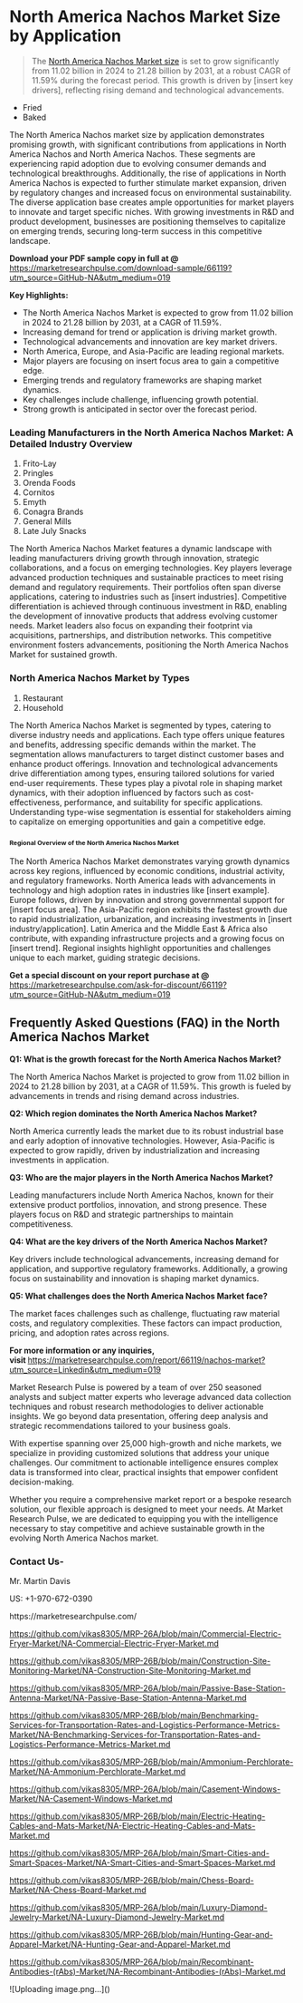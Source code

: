 <h1>North America Nachos Market&nbsp;Size by Application</h1><blockquote><p>The <a href="https://marketresearchpulse.com/download-sample/66119?utm_source=GitHub-NA&amp;utm_medium=019">North America Nachos Market size</a> is set to grow significantly from 11.02 billion in 2024 to 21.28 billion by 2031, at a robust CAGR of 11.59% during the forecast period. This growth is driven by [insert key drivers], reflecting rising demand and technological advancements.</p></blockquote><ul><li>Fried <li> Baked</li></ul><p>The North America Nachos market size by application demonstrates promising growth, with significant contributions from applications in North America Nachos and North America Nachos. These segments are experiencing rapid adoption due to evolving consumer demands and technological breakthroughs. Additionally, the rise of applications in North America Nachos is expected to further stimulate market expansion, driven by regulatory changes and increased focus on environmental sustainability. The diverse application base creates ample opportunities for market players to innovate and target specific niches. With growing investments in R&D and product development, businesses are positioning themselves to capitalize on emerging trends, securing long-term success in this competitive landscape.</p><p><strong>Download your PDF sample copy in full at @ </strong><a href="https://marketresearchpulse.com/download-sample/66119?utm_source=GitHub-NA&amp;utm_medium=019">https://marketresearchpulse.com/download-sample/66119?utm_source=GitHub-NA&amp;utm_medium=019</a></p><p><strong>Key Highlights: </strong></p><ul><li>The North America Nachos Market is expected to grow from 11.02 billion in 2024 to 21.28 billion by 2031, at a CAGR of 11.59%.</li><li>Increasing demand for trend or application is driving market growth.</li><li>Technological advancements and innovation are key market drivers.</li><li>North America, Europe, and Asia-Pacific are leading regional markets.</li><li>Major players are focusing on insert focus area to gain a competitive edge.</li><li>Emerging trends and regulatory frameworks are shaping market dynamics.</li><li>Key challenges include challenge, influencing growth potential.</li><li>Strong growth is anticipated in sector over the forecast period.</li></ul><h3>Leading Manufacturers in the North America Nachos Market: A Detailed Industry Overview</h3><ol><li>Frito-Lay</li><li>Pringles</li><li>Orenda Foods</li><li>Cornitos</li><li>Emyth</li><li>Conagra Brands</li><li>General Mills</li><li>Late July Snacks</li></ol><div class="flex max-w-full flex-col flex-grow"><div class="min-h-8 text-message flex w-full flex-col items-end gap-2 whitespace-normal break-words [.text-message+&amp;]:mt-5" dir="auto" data-message-author-role="assistant" data-message-id="fd8432e4-4910-450d-b182-61b7bfb0a01f" data-message-model-slug="gpt-4o"><div class="flex w-full flex-col gap-1 empty:hidden first:pt-[3px]"><div class="markdown prose w-full break-words dark:prose-invert light"><p>The North America Nachos Market features a dynamic landscape with leading manufacturers driving growth through innovation, strategic collaborations, and a focus on emerging technologies. Key players leverage advanced production techniques and sustainable practices to meet rising demand and regulatory requirements. Their portfolios often span diverse applications, catering to industries such as [insert industries]. Competitive differentiation is achieved through continuous investment in R&amp;D, enabling the development of innovative products that address evolving customer needs. Market leaders also focus on expanding their footprint via acquisitions, partnerships, and distribution networks. This competitive environment fosters advancements, positioning the North America Nachos Market for sustained growth.</p></div></div></div></div><h3>North America Nachos Market by Types</h3><ol><li>Restaurant <li> Household</li></ol><div class="flex max-w-full flex-col flex-grow"><div class="min-h-8 text-message flex w-full flex-col items-end gap-2 whitespace-normal break-words [.text-message+&amp;]:mt-5" dir="auto" data-message-author-role="assistant" data-message-id="084470be-0bb7-4664-bddf-5156b4f41249" data-message-model-slug="gpt-4o-mini"><div class="flex w-full flex-col gap-1 empty:hidden first:pt-[3px]"><div class="markdown prose w-full break-words dark:prose-invert light"><p>The North America Nachos Market is segmented by types, catering to diverse industry needs and applications. Each type offers unique features and benefits, addressing specific demands within the market. The segmentation allows manufacturers to target distinct customer bases and enhance product offerings. Innovation and technological advancements drive differentiation among types, ensuring tailored solutions for varied end-user requirements. These types play a pivotal role in shaping market dynamics, with their adoption influenced by factors such as cost-effectiveness, performance, and suitability for specific applications. Understanding type-wise segmentation is essential for stakeholders aiming to capitalize on emerging opportunities and gain a competitive edge.</p></div></div></div></div><h3><span style="font-size: 11px;">Regional Overview of the North America Nachos Market</span></h3><div class="flex max-w-full flex-col flex-grow"><div class="min-h-8 text-message flex w-full flex-col items-end gap-2 whitespace-normal break-words [.text-message+&amp;]:mt-5" dir="auto" data-message-author-role="assistant" data-message-id="e9038762-ce64-4e30-91c9-9bd413514231" data-message-model-slug="gpt-4o-mini"><div class="flex w-full flex-col gap-1 empty:hidden first:pt-[3px]"><div class="markdown prose w-full break-words dark:prose-invert light"><p>The North America Nachos Market demonstrates varying growth dynamics across key regions, influenced by economic conditions, industrial activity, and regulatory frameworks. North America leads with advancements in technology and high adoption rates in industries like [insert example]. Europe follows, driven by innovation and strong governmental support for [insert focus area]. The Asia-Pacific region exhibits the fastest growth due to rapid industrialization, urbanization, and increasing investments in [insert industry/application]. Latin America and the Middle East &amp; Africa also contribute, with expanding infrastructure projects and a growing focus on [insert trend]. Regional insights highlight opportunities and challenges unique to each market, guiding strategic decisions.</p></div></div></div></div><p><strong>Get a special discount on your report purchase at @ </strong><a href="https://marketresearchpulse.com/ask-for-discount/66119?utm_source=GitHub-NA&amp;utm_medium=019">https://marketresearchpulse.com/ask-for-discount/66119?utm_source=GitHub-NA&amp;utm_medium=019</a></p><h2>Frequently Asked Questions (FAQ) in the North America Nachos Market</h2><p><strong>Q1: What is the growth forecast for the North America Nachos Market?</strong></p><p>The North America Nachos Market is projected to grow from 11.02 billion in 2024 to 21.28 billion by 2031, at a CAGR of 11.59%. This growth is fueled by advancements in trends and rising demand across industries.</p><p><strong>Q2: Which region dominates the North America Nachos Market?</strong></p><p>North America currently leads the market due to its robust industrial base and early adoption of innovative technologies. However, Asia-Pacific is expected to grow rapidly, driven by industrialization and increasing investments in application.</p><p><strong>Q3: Who are the major players in the North America Nachos Market?</strong></p><p>Leading manufacturers include North America Nachos, known for their extensive product portfolios, innovation, and strong presence. These players focus on R&amp;D and strategic partnerships to maintain competitiveness.</p><p><strong>Q4: What are the key drivers of the North America Nachos Market?</strong></p><p>Key drivers include technological advancements, increasing demand for application, and supportive regulatory frameworks. Additionally, a growing focus on sustainability and innovation is shaping market dynamics.</p><p><strong>Q5: What challenges does the North America Nachos Market face?</strong></p><p>The market faces challenges such as challenge, fluctuating raw material costs, and regulatory complexities. These factors can impact production, pricing, and adoption rates across regions.</p><p><strong>For more information or any inquiries, visit&nbsp;</strong><a href="https://marketresearchpulse.com/report/66119/nachos-market?utm_source=Linkedin&utm_medium=019">https://marketresearchpulse.com/report/66119/nachos-market?utm_source=Linkedin&utm_medium=019</a></p><p>Market Research Pulse is powered by a team of over 250 seasoned analysts and subject matter experts who leverage advanced data collection techniques and robust research methodologies to deliver actionable insights. We go beyond data presentation, offering deep analysis and strategic recommendations tailored to your business goals.</p><p>With expertise spanning over 25,000 high-growth and niche markets, we specialize in providing customized solutions that address your unique challenges. Our commitment to actionable intelligence ensures complex data is transformed into clear, practical insights that empower confident decision-making.</p><p>Whether you require a comprehensive market report or a bespoke research solution, our flexible approach is designed to meet your needs. At Market Research Pulse, we are dedicated to equipping you with the intelligence necessary to stay competitive and achieve sustainable growth in the evolving North America Nachos market.</p><h3><strong>Contact Us-</strong></h3><p>Mr. Martin Davis</p><p>US: +1-970-672-0390</p><p>https://marketresearchpulse.com/</p><p><a href="https://github.com/vikas8305/MRP-26A/blob/main/Commercial-Electric-Fryer-Market/NA-Commercial-Electric-Fryer-Market.md">https://github.com/vikas8305/MRP-26A/blob/main/Commercial-Electric-Fryer-Market/NA-Commercial-Electric-Fryer-Market.md</a></p><p><a href="https://github.com/vikas8305/MRP-26B/blob/main/Construction-Site-Monitoring-Market/NA-Construction-Site-Monitoring-Market.md">https://github.com/vikas8305/MRP-26B/blob/main/Construction-Site-Monitoring-Market/NA-Construction-Site-Monitoring-Market.md</a></p><p><a href="https://github.com/vikas8305/MRP-26A/blob/main/Passive-Base-Station-Antenna-Market/NA-Passive-Base-Station-Antenna-Market.md">https://github.com/vikas8305/MRP-26A/blob/main/Passive-Base-Station-Antenna-Market/NA-Passive-Base-Station-Antenna-Market.md</a></p><p><a href="https://github.com/vikas8305/MRP-26B/blob/main/Benchmarking-Services-for-Transportation-Rates-and-Logistics-Performance-Metrics-Market/NA-Benchmarking-Services-for-Transportation-Rates-and-Logistics-Performance-Metrics-Market.md">https://github.com/vikas8305/MRP-26B/blob/main/Benchmarking-Services-for-Transportation-Rates-and-Logistics-Performance-Metrics-Market/NA-Benchmarking-Services-for-Transportation-Rates-and-Logistics-Performance-Metrics-Market.md</a></p><p><a href="https://github.com/vikas8305/MRP-26B/blob/main/Ammonium-Perchlorate-Market/NA-Ammonium-Perchlorate-Market.md">https://github.com/vikas8305/MRP-26B/blob/main/Ammonium-Perchlorate-Market/NA-Ammonium-Perchlorate-Market.md</a></p><p><a href="https://github.com/vikas8305/MRP-26A/blob/main/Casement-Windows-Market/NA-Casement-Windows-Market.md">https://github.com/vikas8305/MRP-26A/blob/main/Casement-Windows-Market/NA-Casement-Windows-Market.md</a></p><p><a href="https://github.com/vikas8305/MRP-26B/blob/main/Electric-Heating-Cables-and-Mats-Market/NA-Electric-Heating-Cables-and-Mats-Market.md">https://github.com/vikas8305/MRP-26B/blob/main/Electric-Heating-Cables-and-Mats-Market/NA-Electric-Heating-Cables-and-Mats-Market.md</a></p><p><a href="https://github.com/vikas8305/MRP-26A/blob/main/Smart-Cities-and-Smart-Spaces-Market/NA-Smart-Cities-and-Smart-Spaces-Market.md">https://github.com/vikas8305/MRP-26A/blob/main/Smart-Cities-and-Smart-Spaces-Market/NA-Smart-Cities-and-Smart-Spaces-Market.md</a></p><p><a href="https://github.com/vikas8305/MRP-26B/blob/main/Chess-Board-Market/NA-Chess-Board-Market.md">https://github.com/vikas8305/MRP-26B/blob/main/Chess-Board-Market/NA-Chess-Board-Market.md</a></p><p><a href="https://github.com/vikas8305/MRP-26A/blob/main/Luxury-Diamond-Jewelry-Market/NA-Luxury-Diamond-Jewelry-Market.md">https://github.com/vikas8305/MRP-26A/blob/main/Luxury-Diamond-Jewelry-Market/NA-Luxury-Diamond-Jewelry-Market.md</a></p><p><a href="https://github.com/vikas8305/MRP-26B/blob/main/Hunting-Gear-and-Apparel-Market/NA-Hunting-Gear-and-Apparel-Market.md">https://github.com/vikas8305/MRP-26B/blob/main/Hunting-Gear-and-Apparel-Market/NA-Hunting-Gear-and-Apparel-Market.md</a></p><p><a href="https://github.com/vikas8305/MRP-26A/blob/main/Recombinant-Antibodies-(rAbs)-Market/NA-Recombinant-Antibodies-(rAbs)-Market.md">https://github.com/vikas8305/MRP-26A/blob/main/Recombinant-Antibodies-(rAbs)-Market/NA-Recombinant-Antibodies-(rAbs)-Market.md</a></p>
![Uploading image.png…]()
